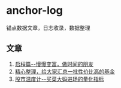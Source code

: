# anchor-log

锚点数据文章，日志收录，数据整理

## 文章

1. [启程篇--慢慢变富，做时间的朋友](./article/01-启程篇/index.md)
2. [精心整理，给大家汇总一批性价比高的基金](./article/02-高分权益基金名单/index.md)
3. [股市温度计--买菜大妈进场的量化指标](./article/03-股市温度计/index.md)
